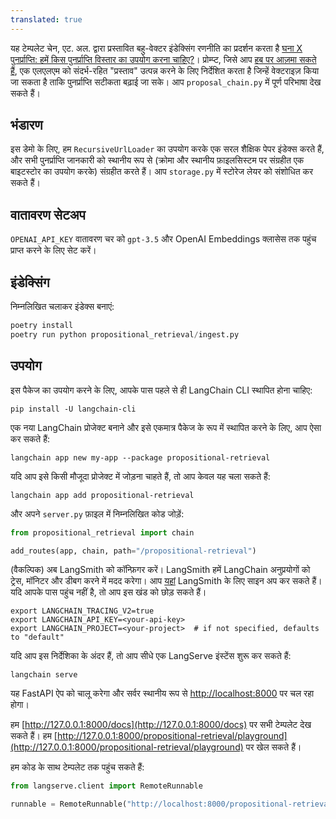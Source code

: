 ```yaml
---
translated: true
---
```


यह टेम्पलेट चेन, एट. अल. द्वारा प्रस्तावित बहु-वेक्टर इंडेक्सिंग रणनीति का प्रदर्शन करता है [घना X पुनर्प्राप्ति: हमें किस पुनर्प्राप्ति विस्तार का उपयोग करना चाहिए?](https://arxiv.org/abs/2312.06648)। प्रोम्प्ट, जिसे आप [हब पर आज़मा सकते हैं](https://smith.langchain.com/hub/wfh/proposal-indexing), एक एलएलएम को संदर्भ-रहित "प्रस्ताव" उत्पन्न करने के लिए निर्देशित करता है जिन्हें वेक्टराइज़ किया जा सकता है ताकि पुनर्प्राप्ति सटीकता बढ़ाई जा सके। आप `proposal_chain.py` में पूर्ण परिभाषा देख सकते हैं।

## भंडारण

इस डेमो के लिए, हम `RecursiveUrlLoader` का उपयोग करके एक सरल शैक्षिक पेपर इंडेक्स करते हैं, और सभी पुनर्प्राप्ति जानकारी को स्थानीय रूप से (क्रोमा और स्थानीय फ़ाइलसिस्टम पर संग्रहीत एक बाइटस्टोर का उपयोग करके) संग्रहीत करते हैं। आप `storage.py` में स्टोरेज लेयर को संशोधित कर सकते हैं।

## वातावरण सेटअप

`OPENAI_API_KEY` वातावरण चर को `gpt-3.5` और OpenAI Embeddings क्लासेस तक पहुंच प्राप्त करने के लिए सेट करें।

## इंडेक्सिंग

निम्नलिखित चलाकर इंडेक्स बनाएं:

```python
poetry install
poetry run python propositional_retrieval/ingest.py
```

## उपयोग

इस पैकेज का उपयोग करने के लिए, आपके पास पहले से ही LangChain CLI स्थापित होना चाहिए:

```shell
pip install -U langchain-cli
```

एक नया LangChain प्रोजेक्ट बनाने और इसे एकमात्र पैकेज के रूप में स्थापित करने के लिए, आप ऐसा कर सकते हैं:

```shell
langchain app new my-app --package propositional-retrieval
```

यदि आप इसे किसी मौजूदा प्रोजेक्ट में जोड़ना चाहते हैं, तो आप केवल यह चला सकते हैं:

```shell
langchain app add propositional-retrieval
```

और अपने `server.py` फ़ाइल में निम्नलिखित कोड जोड़ें:

```python
from propositional_retrieval import chain

add_routes(app, chain, path="/propositional-retrieval")
```

(वैकल्पिक) अब LangSmith को कॉन्फ़िगर करें।
LangSmith हमें LangChain अनुप्रयोगों को ट्रेस, मॉनिटर और डीबग करने में मदद करेगा।
आप [यहां](https://smith.langchain.com/) LangSmith के लिए साइन अप कर सकते हैं।
यदि आपके पास पहुंच नहीं है, तो आप इस खंड को छोड़ सकते हैं।

```shell
export LANGCHAIN_TRACING_V2=true
export LANGCHAIN_API_KEY=<your-api-key>
export LANGCHAIN_PROJECT=<your-project>  # if not specified, defaults to "default"
```

यदि आप इस निर्देशिका के अंदर हैं, तो आप सीधे एक LangServe इंस्टेंस शुरू कर सकते हैं:

```shell
langchain serve
```

यह FastAPI ऐप को चालू करेगा और सर्वर स्थानीय रूप से [http://localhost:8000](http://localhost:8000) पर चल रहा होगा।

हम [http://127.0.0.1:8000/docs](http://127.0.0.1:8000/docs) पर सभी टेम्पलेट देख सकते हैं।
हम [http://127.0.0.1:8000/propositional-retrieval/playground](http://127.0.0.1:8000/propositional-retrieval/playground) पर खेल सकते हैं।

हम कोड के साथ टेम्पलेट तक पहुंच सकते हैं:

```python
from langserve.client import RemoteRunnable

runnable = RemoteRunnable("http://localhost:8000/propositional-retrieval")
```
